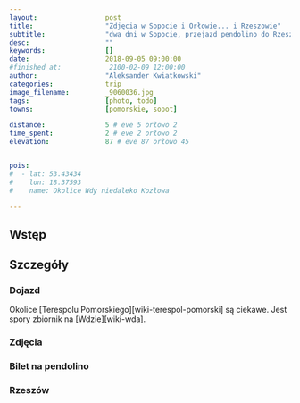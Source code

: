 ```yaml
---
layout:                 post
title:                  "Zdjęcia w Sopocie i Orłowie... i Rzeszowie"
subtitle:               "dwa dni w Sopocie, przejazd pendolino do Rzeszowa, problem z laptopem i anulowanie wyjazdu w Bieszczady"
desc:                   ""
keywords:               []
date:                   2018-09-05 09:00:00
#finished_at:            2100-02-09 12:00:00
author:                 "Aleksander Kwiatkowski"
categories:             trip
image_filename:         _9060036.jpg
tags:                   [photo, todo]
towns:                  [pomorskie, sopot]

distance:               5 # eve 5 orłowo 2
time_spent:             2 # eve 2 orłowo 2
elevation:              87 # eve 87 orłowo 45


pois:
#  - lat: 53.43434
#    lon: 18.37593
#    name: Okolice Wdy niedaleko Kozłowa

---
```



## Wstęp

## Szczegóły

### Dojazd

Okolice [Terespolu Pomorskiego][wiki-terespol-pomorski] są ciekawe. Jest spory
zbiornik na [Wdzie][wiki-wda].

### Zdjęcia

### Bilet na pendolino

### Rzeszów

<!-- TODO hotel, bateria, Bieszczady -->

<!--

* w Pendolino GPS nie działa
* Dąbrówka Malborska (południowy wschód) - pagórki, tak jak rowerem jechaliśmy
* Prabuty fajne jezioro, przed lżejsze górki, ale tutaj też pofalowane pola
* Iława - duże jezioro
* Montowo, Hartowiec - zdarzają się górki ale nie tak dużo, warto przejechać okolice
* pendolino - nie ma duzo miejsca na nogi, nawet w 1 klasie, wars jest dość mały, okna są niskie
* na trasie bardzo dużo przejazdów podziemnych
* okolica stacji Kałęczyn - sprawdzić na UMP

-->

